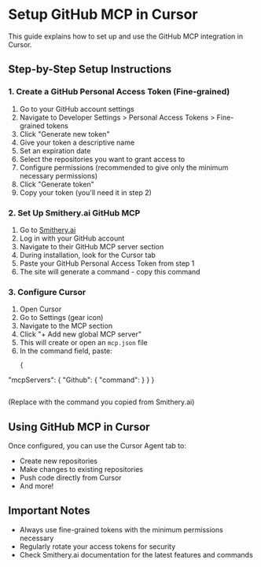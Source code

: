 # Setup GitHub MCP in Cursor

This guide explains how to set up and use the GitHub MCP integration in Cursor.

## Step-by-Step Setup Instructions

### 1. Create a GitHub Personal Access Token (Fine-grained)

1. Go to your GitHub account settings
2. Navigate to Developer Settings > Personal Access Tokens > Fine-grained tokens
3. Click "Generate new token"
4. Give your token a descriptive name
5. Set an expiration date
6. Select the repositories you want to grant access to
7. Configure permissions (recommended to give only the minimum necessary permissions)
8. Click "Generate token"
9. Copy your token (you'll need it in step 2)

### 2. Set Up Smithery.ai GitHub MCP

1. Go to [Smithery.ai](https://smithery.ai)
2. Log in with your GitHub account
3. Navigate to their GitHub MCP server section
4. During installation, look for the Cursor tab
5. Paste your GitHub Personal Access Token from step 1
6. The site will generate a command - copy this command

### 3. Configure Cursor

1. Open Cursor
2. Go to Settings (gear icon)
3. Navigate to the MCP section
4. Click "+ Add new global MCP server"
5. This will create or open an `mcp.json` file
6. In the command field, paste:
   ```
   {
  "mcpServers": {
    "Github": {
      "command": <PASTE YOUR COMMAND>
    }
  }
}
```

   ```
   (Replace with the command you copied from Smithery.ai)

## Using GitHub MCP in Cursor

Once configured, you can use the Cursor Agent tab to:
- Create new repositories
- Make changes to existing repositories
- Push code directly from Cursor
- And more!

## Important Notes

- Always use fine-grained tokens with the minimum permissions necessary
- Regularly rotate your access tokens for security
- Check Smithery.ai documentation for the latest features and commands
